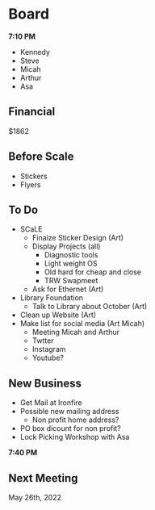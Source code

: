 # Board

**7:10 PM**

+ Kennedy
+ Steve
+ Micah
+ Arthur
+ Asa

## Financial

$1862

## Before Scale

+ Stickers
+ Flyers

## To Do

+ SCaLE
  - Finaize Sticker Design (Art)
  - Display Projects (all)
    + Diagnostic tools
    + Light weight OS
    + Old hard for cheap and close
    + TRW Swapmeet
  - Ask for Ethernet (Art)
+ Library Foundation
  - Talk to Library about October (Art)
+ Clean up Website (Art)
+ Make list for social media (Art Micah)
    + Meeting Micah and Arthur
  - Twtter
  - Instagram
  - Youtube?

## New Business

+ Get Mail at Ironfire
+ Possible new mailing address
  - Non profit home address?
+ PO box dicount for non profit?
+ Lock Picking Workshop with Asa

**7:40 PM**

## Next Meeting

May 26th, 2022

